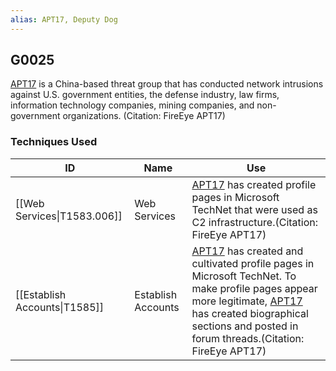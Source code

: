 ```yaml
---
alias: APT17, Deputy Dog
---
```


## G0025

[APT17](https://attack.mitre.org/groups/G0025) is a China-based threat group that has conducted network intrusions against U.S. government entities, the defense industry, law firms, information technology companies, mining companies, and non-government organizations. (Citation: FireEye APT17)


### Techniques Used

| ID | Name | Use |
| --- | --- | --- |
| [[Web Services\|T1583.006]] | Web Services | [APT17](https://attack.mitre.org/groups/G0025) has created profile pages in Microsoft TechNet that were used as C2 infrastructure.(Citation: FireEye APT17) |
| [[Establish Accounts\|T1585]] | Establish Accounts | [APT17](https://attack.mitre.org/groups/G0025) has created and cultivated profile pages in Microsoft TechNet. To make profile pages appear more legitimate, [APT17](https://attack.mitre.org/groups/G0025) has created biographical sections and posted in forum threads.(Citation: FireEye APT17) |
